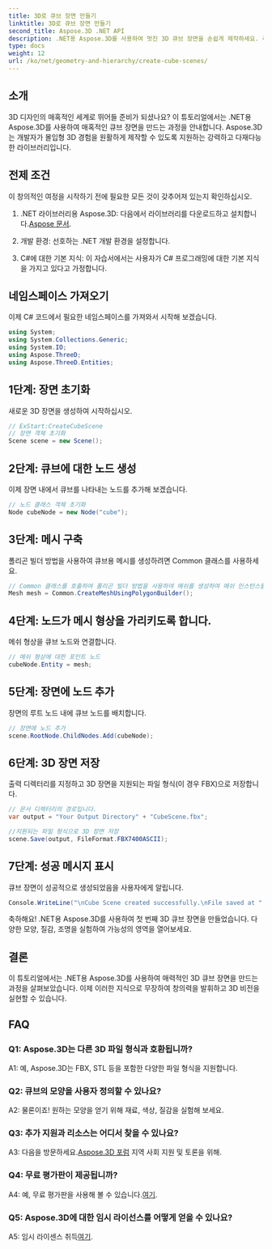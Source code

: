 ```yaml
---
title: 3D로 큐브 장면 만들기
linktitle: 3D로 큐브 장면 만들기
second_title: Aspose.3D .NET API
description: .NET용 Aspose.3D를 사용하여 멋진 3D 큐브 장면을 손쉽게 제작하세요. 라이브러리를 다운로드하고 단계별 가이드를 따라 실행해 보세요.
type: docs
weight: 12
url: /ko/net/geometry-and-hierarchy/create-cube-scenes/
---
```

## 소개

3D 디자인의 매혹적인 세계로 뛰어들 준비가 되셨나요? 이 튜토리얼에서는 .NET용 Aspose.3D를 사용하여 매혹적인 큐브 장면을 만드는 과정을 안내합니다. Aspose.3D는 개발자가 몰입형 3D 경험을 원활하게 제작할 수 있도록 지원하는 강력하고 다재다능한 라이브러리입니다.

## 전제 조건

이 창의적인 여정을 시작하기 전에 필요한 모든 것이 갖추어져 있는지 확인하십시오.

1.  .NET 라이브러리용 Aspose.3D: 다음에서 라이브러리를 다운로드하고 설치합니다.[Aspose 문서](https://reference.aspose.com/3d/net/).

2. 개발 환경: 선호하는 .NET 개발 환경을 설정합니다.

3. C#에 대한 기본 지식: 이 자습서에서는 사용자가 C# 프로그래밍에 대한 기본 지식을 가지고 있다고 가정합니다.

## 네임스페이스 가져오기

이제 C# 코드에서 필요한 네임스페이스를 가져와서 시작해 보겠습니다.

```csharp
using System;
using System.Collections.Generic;
using System.IO;
using Aspose.ThreeD;
using Aspose.ThreeD.Entities;
```

## 1단계: 장면 초기화

새로운 3D 장면을 생성하여 시작하십시오.

```csharp
// ExStart:CreateCubeScene
// 장면 객체 초기화
Scene scene = new Scene();
```

## 2단계: 큐브에 대한 노드 생성

이제 장면 내에서 큐브를 나타내는 노드를 추가해 보겠습니다.

```csharp
// 노드 클래스 객체 초기화
Node cubeNode = new Node("cube");
```

## 3단계: 메시 구축

폴리곤 빌더 방법을 사용하여 큐브용 메시를 생성하려면 Common 클래스를 사용하세요.

```csharp
// Common 클래스를 호출하여 폴리곤 빌더 방법을 사용하여 메쉬를 생성하여 메쉬 인스턴스를 설정합니다.
Mesh mesh = Common.CreateMeshUsingPolygonBuilder();
```

## 4단계: 노드가 메시 형상을 가리키도록 합니다.

메쉬 형상을 큐브 노드와 연결합니다.

```csharp
// 메쉬 형상에 대한 포인트 노드
cubeNode.Entity = mesh;
```

## 5단계: 장면에 노드 추가

장면의 루트 노드 내에 큐브 노드를 배치합니다.

```csharp
// 장면에 노드 추가
scene.RootNode.ChildNodes.Add(cubeNode);
```

## 6단계: 3D 장면 저장

출력 디렉터리를 지정하고 3D 장면을 지원되는 파일 형식(이 경우 FBX)으로 저장합니다.

```csharp
// 문서 디렉터리의 경로입니다.
var output = "Your Output Directory" + "CubeScene.fbx";

//지원되는 파일 형식으로 3D 장면 저장
scene.Save(output, FileFormat.FBX7400ASCII);
```

## 7단계: 성공 메시지 표시

큐브 장면이 성공적으로 생성되었음을 사용자에게 알립니다.

```csharp
Console.WriteLine("\nCube Scene created successfully.\nFile saved at " + output);
```

축하해요! .NET용 Aspose.3D를 사용하여 첫 번째 3D 큐브 장면을 만들었습니다. 다양한 모양, 질감, 조명을 실험하여 가능성의 영역을 열어보세요.

## 결론

이 튜토리얼에서는 .NET용 Aspose.3D를 사용하여 매력적인 3D 큐브 장면을 만드는 과정을 살펴보았습니다. 이제 이러한 지식으로 무장하여 창의력을 발휘하고 3D 비전을 실현할 수 있습니다.

## FAQ

### Q1: Aspose.3D는 다른 3D 파일 형식과 호환됩니까?

A1: 예, Aspose.3D는 FBX, STL 등을 포함한 다양한 파일 형식을 지원합니다.

### Q2: 큐브의 모양을 사용자 정의할 수 있나요?

A2: 물론이죠! 원하는 모양을 얻기 위해 재료, 색상, 질감을 실험해 보세요.

### Q3: 추가 지원과 리소스는 어디서 찾을 수 있나요?

 A3: 다음을 방문하세요.[Aspose.3D 포럼](https://forum.aspose.com/c/3d/18) 지역 사회 지원 및 토론을 위해.

### Q4: 무료 평가판이 제공됩니까?

 A4: 예, 무료 평가판을 사용해 볼 수 있습니다.[여기](https://releases.aspose.com/).

### Q5: Aspose.3D에 대한 임시 라이선스를 어떻게 얻을 수 있나요?

 A5: 임시 라이센스 취득[여기](https://purchase.aspose.com/temporary-license/).